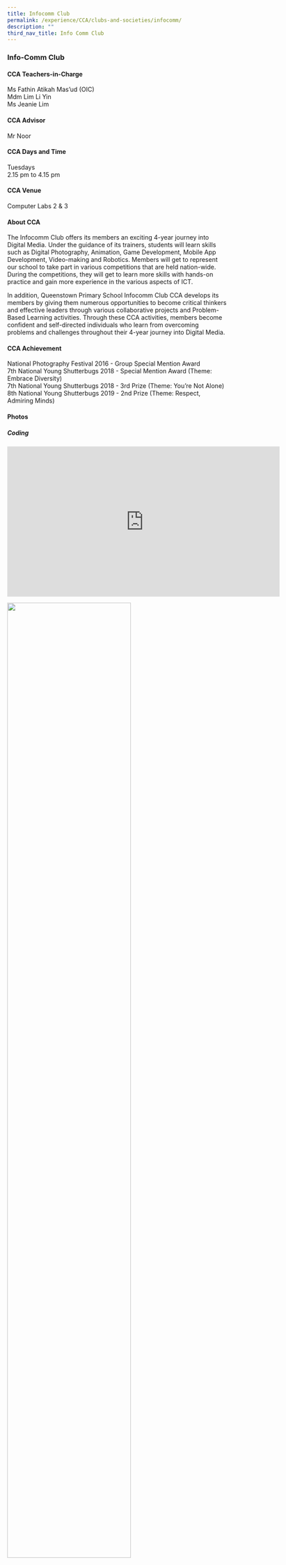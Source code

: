 ```yaml
---
title: Infocomm Club
permalink: /experience/CCA/clubs-and-societies/infocomm/
description: ""
third_nav_title: Info Comm Club
---
```

### **Info-Comm Club**
#### **CCA Teachers-in-Charge**
Ms Fathin Atikah Mas’ud (OIC)<br>
Mdm Lim Li Yin<br>
Ms Jeanie Lim

#### **CCA Advisor**
Mr Noor

#### **CCA Days and Time**
Tuesdays<br>
2.15 pm to 4.15 pm

#### **CCA Venue**
Computer Labs 2 & 3

#### **About CCA**
The Infocomm Club offers its members an exciting 4-year journey into Digital Media. Under the guidance of its trainers, students will learn skills such as Digital Photography, Animation, Game Development, Mobile App Development, Video-making and Robotics. Members will get to represent our school to take part in various competitions that are held nation-wide. During the competitions, they will get to learn more skills with hands-on practice and gain more experience in the various aspects of ICT.

In addition, Queenstown Primary School Infocomm Club CCA develops its members by giving them numerous opportunities to become critical thinkers and effective leaders through various collaborative projects and Problem-Based Learning activities. Through these CCA activities, members become confident and self-directed individuals who learn from overcoming problems and challenges throughout their 4-year journey into Digital Media.

#### **CCA Achievement**
National Photography Festival 2016 - Group Special Mention Award<br>
7th National Young Shutterbugs 2018 - Special Mention Award (Theme: Embrace Diversity)<br>
7th National Young Shutterbugs 2018 - 3rd Prize (Theme: You’re Not Alone)<br>
8th National Young Shutterbugs 2019 - 2nd Prize (Theme: Respect, Admiring Minds)

#### **Photos**

##### **Coding**

<iframe width="626" height="345" src="https://www.youtube.com/embed/ZYJXvOSYsFE" title="InfoComm CCA" frameborder="0" allow="accelerometer; autoplay; clipboard-write; encrypted-media; gyroscope; picture-in-picture" allowfullscreen></iframe>

<img src="/images/InfoComm1.jpg" 
     style="width:75%">
		 
##### **National Photography Festival 2016**

<img src="/images/InfoComm2.jpg" 
     style="width:65%">

<img src="/images/InfoComm3.jpg" 
     style="width:65%">
		 
<img src="/images/InfoComm4.jpg" 
     style="width:55%">		 

<img src="/images/InfoComm5.jpg" 
     style="width:55%">
		 
### **2017 Award**
#### **National Photography Festival for Primary Schools 2017**

The theme for this year is ‘Uniquely Kolam Ayer’ and the participants spent an entire morning capturing images around Kolam Ayer. By participating in this festival, our students were given the opportunity  to learn, apply and inspire others in the Art of Photography and to inculcate a sense of appreciation for the community and the environment.

Evangelyn Siau (6 Care), Tong Jia Xian (5 Care), Woo Yu Hung (5 Care) and Kaung Khant Kyaw (5 Care), represented our school at the Festival. Evangelyn's entry won the People's Choice award. In addition, our team had also won the Group Special Mention Award. Congratulations, children! You have done QtPS proud!

<img src="/images/2017%20award%201.jpg" 
     style="width:75%" align=left>
<br><br><br><br><br>
<br><br><br><br><br><br>
From Left , Tong Jia Xian, Kaung Khant Kyaw , Woo Yu Hung, Evangelyn Siau
<br><br>
<img src="/images/2017%20award%202.jpg" 
     style="width:75%" align=left>
<br><br><br><br><br><br><br>
<br><br><br><br><br><br><br>
From Left , Kaung Khant Kyaw , Tong Jia Xian, Evangelyn Siau, Woo Yu Hung		
##### **Photo Festival 2017**<br>**Group Special Mention Award**
<img src="/images/2017%20award%203.jpg" 
     style="width:75%" align=left>
<br><br><br><br><br><br>
<br><br><br><br><br><br><br>
People’s Choice Award- Kolam Ayer Memories- Evangelyn Siau
<br><br>
<img src="/images/2017%20award%204.jpg" 
     style="width:75%" align=left>
<br><br><br><br><br><br>
<br><br><br><br><br><br><br>
Landscape- Tong Jia Xian		 
<img src="/images/2017%20award%205.jpg" 
     style="width:75%" align=left>
<br><br><br><br><br><br><br>
<br><br><br><br><br><br><br>
Nature- Woo Yu Hung
<br><br>
<img src="/images/2017%20award%206.jpg" 
     style="width:75%" align=left>
<br><br><br><br><br><br>
<br><br><br><br><br><br>		 <br>
Family Bonding - Kaung Khant Kyaw		 